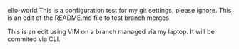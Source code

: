  ello-world
This is a configuration test for my git settings, please ignore.
This is an edit of the README.md file to test branch merges

This is an edit using VIM on a branch managed via my laptop. It will be commited via CLI.
